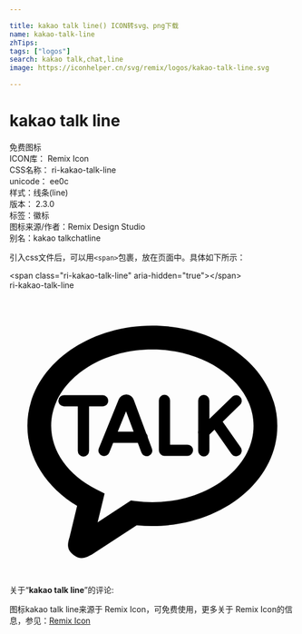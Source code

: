 ```yaml
---

title: kakao talk line() ICON转svg、png下载
name: kakao-talk-line
zhTips: 
tags: ["logos"]
search: kakao talk,chat,line
image: https://iconhelper.cn/svg/remix/logos/kakao-talk-line.svg

---
```


# kakao talk line  <small style="font-size: 60%;font-weight: 100"></small>


<div class="detail-page">
<p>
<span><span class="badge-success badge">免费图标</span> </span>
<br/>
<span>
ICON库：
<span class="badge-secondary badge">Remix Icon</span> 
</span>
<br/>
<span>
CSS名称：
<span class="badge-secondary badge">ri-kakao-talk-line</span> 
</span>
<br/>
<span>
unicode：
<span class="badge-secondary badge">ee0c</span> 
<copy-btn content='ee0c' btn-title=""></copy-btn>
<copy-btn :content='String.fromCodePoint(parseInt("ee0c", 16))' btn-title="复制U"></copy-btn>
</span><br/><span>样式：<span class="badge-light badge">线条(line)</span></span>
<br/>
<span>
版本：
<span class="badge-secondary badge">2.3.0</span> 
</span><br/><span>标签：<span class="badge-light badge"><router-link to="/tags/logos.html">徽标</router-link></span></span>
<br/>
<span>图标来源/作者：<span class="badge-light badge">Remix Design Studio</span></span> 
<br/>
<span>别名：<span class="badge-light badge">kakao talk</span><span class="badge-light badge">chat</span><span class="badge-light badge">line</span></span><br/>
</p>
</div>
<div class="alert alert-dark">
  <i class="ri-kakao-talk-line ri-xs"></i>
  <i class="ri-kakao-talk-line ri-sm"></i>
  <i class="ri-kakao-talk-line ri-lg"></i>
  <i class="ri-kakao-talk-line ri-2x"></i>
  <i class="ri-kakao-talk-line ri-3x"></i>
  <i class="ri-kakao-talk-line ri-5x"></i>
  <i class="ri-kakao-talk-line ri-7x"></i>
</div>
<div>
  <p>引入css文件后，可以用<code>&lt;span&gt;</code>包裹，放在页面中。具体如下所示：    
  </p>
  <div class="alert alert-primary" style="font-size: 14px">
    &lt;span class="ri-kakao-talk-line" aria-hidden="true"&gt;&lt;/span&gt;
    <copy-btn content='<span class="ri-kakao-talk-line" aria-hidden="true"></span>'></copy-btn>
  </div>
  <div class="alert alert-secondary">
    <i class="ri-kakao-talk-line"
    style="font-size: 24px"
    aria-hidden="true"></i> ri-kakao-talk-line
    <copy-btn content="ri-kakao-talk-line" btn-title="复制图标名称"></copy-btn>
  </div>
</div>
<div id="svg" class="svg-wrap">
<svg xmlns="http://www.w3.org/2000/svg" viewBox="0 0 24 24">
    <g>
        <path fill="none" d="M0 0h24v24H0z"/>
        <path fill-rule="nonzero" d="M5.678 18.123C3.092 16.566 1.5 14.112 1.5 11.405 1.5 6.701 6.248 3 12 3s10.5 3.701 10.5 8.405c0 4.704-4.748 8.405-10.5 8.405-.442 0-.882-.022-1.318-.065l-3.765 2.458c-.615.326-.957.425-1.485.066-.62-.424-.596-.892-.381-1.56l.627-2.586zM3.5 11.405c0 2.132 1.418 4.123 3.781 5.32l.706.359-.186.77-.401 1.648 2.8-1.83.366.046c.473.061.952.092 1.434.092 4.741 0 8.5-2.93 8.5-6.405S16.741 5 12 5s-8.5 2.93-8.5 6.405zm14.407-.346l1.514 2.155a.472.472 0 1 1-.773.543l-1.428-2.033-.427.413V13.5a.472.472 0 0 1-.944 0v-1.439a.471.471 0 0 1 0-.222V9.282a.472.472 0 0 1 .944 0v1.542l1.928-1.866a.472.472 0 0 1 .656.678l-1.47 1.423zm-2.958 1.925a.472.472 0 0 1 0 .944h-1.932a.472.472 0 0 1-.471-.472V9.297a.472.472 0 1 1 .943 0v3.687h1.46zm-5.857-1.092h1.334l-.638-1.707-.696 1.707zm2.523.488l.345.925a.472.472 0 1 1-.884.33l-.298-.799h-2.07l-.331.813a.472.472 0 1 1-.874-.357l1.66-4.075a.696.696 0 0 1 .654-.447.69.69 0 0 1 .627.474l1.046 2.8a.469.469 0 0 1 .127.32l-.002.016zM8.293 9.302c0 .26-.21.472-.471.472h-1.14v3.736a.472.472 0 0 1-.945 0V9.774h-1.16a.472.472 0 1 1 0-.944h3.245c.26 0 .471.211.471.472z"/>
    </g>
</svg>

</div>
<detail full-name='ri-kakao-talk-line'></detail>  
<div class="icon-detail__container">
<p>关于“<b>kakao talk line</b>”的评论:</p>
</div>
<Vssue title="关于“kakao talk line”的评论" />    
<div><p>图标kakao talk line来源于 Remix Icon，可免费使用，更多关于  Remix Icon的信息，参见：<a target="_blank" href="https://iconhelper.cn/remix.html">Remix Icon</a>
</p></div>
